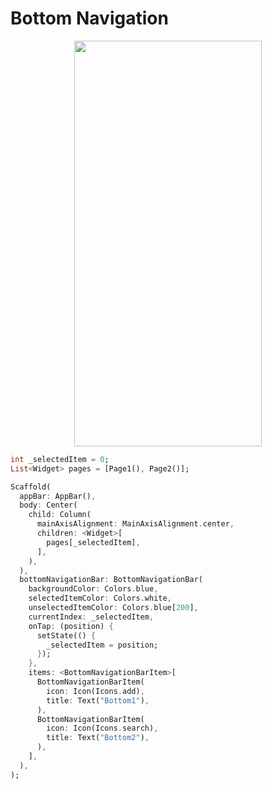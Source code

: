 # Bottom Navigation
<p align="center">
<img src="https://docs.google.com/uc?id=16KSWLMChjHZCYS8t6VAwwkvA_gZM6VW8" height="649" width="300">
</p>

```dart
int _selectedItem = 0;
List<Widget> pages = [Page1(), Page2()];

Scaffold(
  appBar: AppBar(),
  body: Center(
    child: Column(
      mainAxisAlignment: MainAxisAlignment.center,
      children: <Widget>[
        pages[_selectedItem],
      ],
    ),
  ),
  bottomNavigationBar: BottomNavigationBar(
    backgroundColor: Colors.blue,
    selectedItemColor: Colors.white,
    unselectedItemColor: Colors.blue[200],
    currentIndex: _selectedItem,
    onTap: (position) {
      setState(() {
        _selectedItem = position;
      });
    },
    items: <BottomNavigationBarItem>[
      BottomNavigationBarItem(
        icon: Icon(Icons.add),
        title: Text("Bottom1"),
      ),
      BottomNavigationBarItem(
        icon: Icon(Icons.search),
        title: Text("Bottom2"),
      ),
    ],
  ),
);
```
